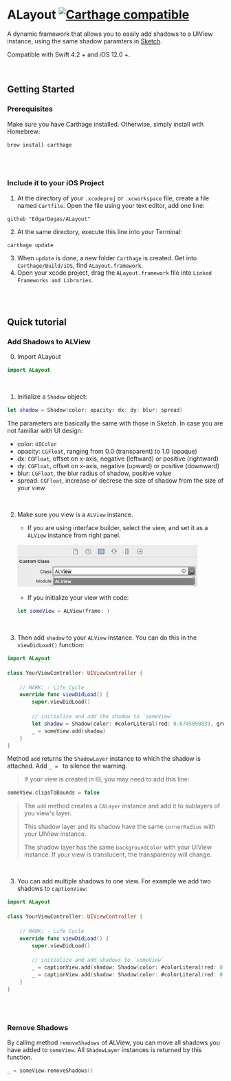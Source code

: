 # ALayout [![Carthage compatible](https://img.shields.io/badge/Carthage-compatible-4BC51D.svg?style=flat)](https://github.com/Carthage/Carthage)

A dynamic framework that allows you to easily add shadows to a UIView instance, using the same shadow paramters in [Sketch](www.sketchapp.com).

Compatible with Swift 4.2 + and iOS 12.0 +.

<br/>

## Getting Started

### Prerequisites

Make sure you have Carthage installed. Otherwise, simply install with Homebrew:

```bash
brew install carthage
```

<br/>
<br/>

### Include it to your iOS Project

1. At the directory of your `.xcodeproj` or `.xcworkspace` file, create a file named `Cartfile`. Open the file using your text editor, add one line:

```
github "EdgarDegas/ALayout"
```

2. At the same directory, execute this line into your Terminal:

```
carthage update
```

3. When `update` is done, a new folder `Carthage` is created. Get into  `Carthage/Build/iOS`, find  `ALayout.framework`.
4. Open your xcode project, drag the `ALayout.framework` file into `Linked Frameworks and Libraries`.


<br/>
<br/>

## Quick tutorial

### Add Shadows to ALView

0. Import ALayout

```swift
import ALayout
```

<br/>

1. Initialize a  `Shadow` object:

```swift
let shadow = Shadow(color: opacity: dx: dy: blur: spread)
```

The parameters are basically the same with those in Sketch. In case you are not familiar with UI design:

* color: `UIColor`
* opacity: `CGFloat`, ranging from 0.0 (transparent) to 1.0 (opaque)
* dx: `CGFloat`, offset on x-axis, negative (leftward) or positive (rightward)
* dy: `CGFloat`, offset on x-axis, negative (upward) or positive (downward)
* blur: `CGFloat`, the blur radius of shadow, positive value
* spread: `CGFloat`, increase or decrese the size of shadow from the size of your view

<br/>

2. Make sure you view is a `ALView` instance. 

   * If you are using interface builder, select the view, and set it as a `ALView` instance from right panel.

   ![image-20181221211348341](assets/image-20181221211348341-5398028.png)

   * If you initialize your view with code:

   ```swift
   let someView = ALView(frame: )
   ```


<br/>

3. Then add `shadow` to your `ALView` instance. You can do this in the `viewDidLoad()` function: 

```swift
import ALayout

class YourViewController: UIViewController {
    
    // MARK: - Life Cycle
    override func viewDidLoad() {
        super.viewDidLoad()
        
        // initialize and add the shadow to `someView`
        let shadow = Shadow(color: #colorLiteral(red: 0.6745098039, green: 0.8156862745, blue: 0.9921568627, alpha: 1), opacity: 0.12, dx: 0, dy: 6, blur: 16, spread: -6)
        _ = someView.add(shadow)
    }
}
```

Method `add` returns the  `ShadowLayer` instance to which the shadow is attached. Add `_ = ` to silence the warning.



>  If your view is created in IB, you may need to add this line:

```swift
someView.clipsToBounds = false
```

> The `add` method creates a `CALayer` instance and add it to sublayers of you view's layer.
>
> This shadow layer and its shadow have the same `cornerRadius` with your UIView instance.
>
> The shadow layer has the same `backgroundColor` with your UIView instance. If your view is translucent, the transparency will change.  

<br/>

3. You can add multiple shadows to one view. For example we add two shadows to `captionView`:

```swift
import ALayout

class YourViewController: UIViewController {
    
    // MARK: - Life Cycle
    override func viewDidLoad() {
        super.viewDidLoad()
        
        // initialize and add shadows to `someView`
        _ = captionView.add(shadow: Shadow(color: #colorLiteral(red: 0.6745098039, green: 0.8156862745, blue: 0.9921568627, alpha: 1), opacity: 0.24, dx: 0, dy: 6, blur: 12, spread: -6))
        _ = captionView.add(shadow: Shadow(color: #colorLiteral(red: 0.6745098039, green: 0.8156862745, blue: 0.9921568627, alpha: 1), opacity: 0.16, dx: 0, dy: 4, blur: 16, spread: -6))
    }
}

```

<br/>
<br/>

### Remove Shadows

By calling method `removeShadows` of ALView, you can move all shadows you have added to `someView`. All `ShadowLayer` instances is returned by this function.

```swift
_ = someView.removeShadows()
```



<br/>